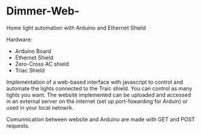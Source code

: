 # Dimmer-Web-
Home light automation with Arduino and Ethernet Shield

Hardware:
* Arduino Board
* Ethernet Shield
* Zero-Cross AC shield
* Triac Shield


Implementation of a web-based interface with javascript to control and automate the lights connected to the Traic shield.
You can control as many lights you want.
The website implemented can be uploaded and accessed in an external server on the internet (set up port-fowarding for Arduin) or used in your local netowrk. 

Comunnication between website and Arduino are made with GET and POST requests.

